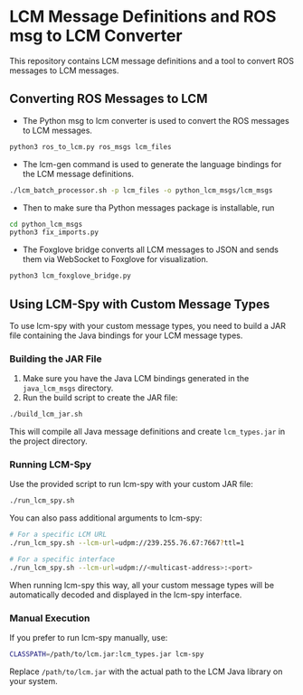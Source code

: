 # LCM Message Definitions and ROS msg to LCM Converter

This repository contains LCM message definitions and a tool to convert ROS messages to LCM messages.

## Converting ROS Messages to LCM

- The Python msg to lcm converter is used to convert the ROS messages to LCM messages.

```py
python3 ros_to_lcm.py ros_msgs lcm_files
```

- The lcm-gen command is used to generate the language bindings for the LCM message definitions.

```sh
./lcm_batch_processor.sh -p lcm_files -o python_lcm_msgs/lcm_msgs
```

- Then to make sure tha Python messages package is installable, run

```sh
cd python_lcm_msgs
python3 fix_imports.py
```

- The Foxglove bridge converts all LCM messages to JSON and sends them via WebSocket to Foxglove for visualization.

```py
python3 lcm_foxglove_bridge.py
```

## Using LCM-Spy with Custom Message Types

To use lcm-spy with your custom message types, you need to build a JAR file containing the Java bindings for your LCM message types.

### Building the JAR File

1. Make sure you have the Java LCM bindings generated in the `java_lcm_msgs` directory.
2. Run the build script to create the JAR file:

```sh
./build_lcm_jar.sh
```

This will compile all Java message definitions and create `lcm_types.jar` in the project directory.

### Running LCM-Spy

Use the provided script to run lcm-spy with your custom JAR file:

```sh
./run_lcm_spy.sh
```

You can also pass additional arguments to lcm-spy:

```sh
# For a specific LCM URL
./run_lcm_spy.sh --lcm-url=udpm://239.255.76.67:7667?ttl=1

# For a specific interface
./run_lcm_spy.sh --lcm-url=udpm://<multicast-address>:<port>
```

When running lcm-spy this way, all your custom message types will be automatically decoded and displayed in the lcm-spy interface.

### Manual Execution

If you prefer to run lcm-spy manually, use:

```sh
CLASSPATH=/path/to/lcm.jar:lcm_types.jar lcm-spy
```

Replace `/path/to/lcm.jar` with the actual path to the LCM Java library on your system.
